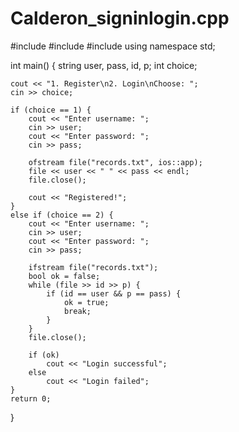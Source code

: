 # Calderon_signinlogin.cpp

#include <iostream>
#include <fstream>
#include <string>
using namespace std;

int main() {
    string user, pass, id, p;
    int choice;

    cout << "1. Register\n2. Login\nChoose: ";
    cin >> choice;

    if (choice == 1) {
        cout << "Enter username: ";
        cin >> user;
        cout << "Enter password: ";
        cin >> pass;

        ofstream file("records.txt", ios::app);
        file << user << " " << pass << endl;
        file.close();

        cout << "Registered!";
    }
    else if (choice == 2) {
        cout << "Enter username: ";
        cin >> user;
        cout << "Enter password: ";
        cin >> pass;

        ifstream file("records.txt");
        bool ok = false;
        while (file >> id >> p) {
            if (id == user && p == pass) {
                ok = true;
                break;
            }
        }
        file.close();

        if (ok)
            cout << "Login successful";
        else
            cout << "Login failed";
    }
    return 0;
}
